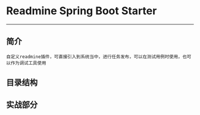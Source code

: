 # Readmine Spring Boot Starter
- - -
## 简介
```自定义readmine插件，可直接引入到系统当中，进行任务发布，可以在测试用例时使用，也可以作为调试工具使用```
## 目录结构

## 实战部分
